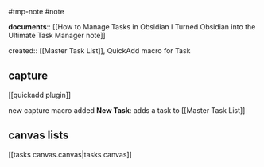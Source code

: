 #tmp-note #note 

**documents**:: [[How to Manage Tasks in Obsidian I Turned Obsidian into the Ultimate Task Manager note]]

created:: [[Master Task List]], QuickAdd macro for Task

## capture
[[quickadd plugin]]

new capture macro added **New Task**: adds a task to [[Master Task List]]

## canvas lists
[[tasks canvas.canvas|tasks canvas]]
